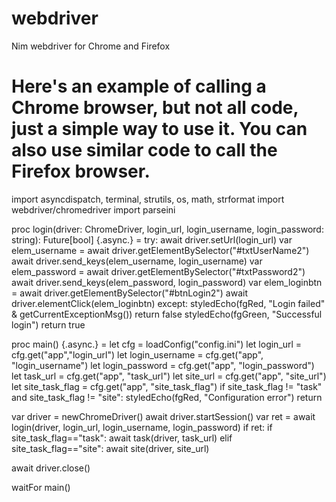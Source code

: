 # webdriver
Nim webdriver for Chrome and Firefox

# Here's an example of calling a Chrome browser, but not all code, just a simple way to use it. You can also use similar code to call the Firefox browser. 

import asyncdispatch, terminal, strutils, os, math, strformat
import webdriver/chromedriver
import parseini

proc login(driver: ChromeDriver, login_url, login_username, login_password: string): Future[bool] {.async.} =
  try:
    await driver.setUrl(login_url)
    var elem_username = await driver.getElementBySelector("#txtUserName2")
    await driver.send_keys(elem_username, login_username)
    var elem_password = await driver.getElementBySelector("#txtPassword2")
    await driver.send_keys(elem_password, login_password)
    var elem_loginbtn = await driver.getElementBySelector("#btnLogin2")
    await driver.elementClick(elem_loginbtn)
  except:
    styledEcho(fgRed, "Login failed" & getCurrentExceptionMsg())
    return false
  styledEcho(fgGreen, "Successful login")
  return true
  
proc main() {.async.} =
  let cfg = loadConfig("config.ini")
  let login_url = cfg.get("app","login_url")
  let login_username = cfg.get("app", "login_username")
  let login_password = cfg.get("app", "login_password")
  let task_url = cfg.get("app", "task_url")
  let site_url = cfg.get("app", "site_url")
  let site_task_flag = cfg.get("app", "site_task_flag")
  if site_task_flag != "task" and site_task_flag != "site":
    styledEcho(fgRed, "Configuration error")
    return

  var driver = newChromeDriver()
  await driver.startSession()
  var ret = await login(driver, login_url, login_username, login_password)
  if ret:
    if site_task_flag=="task":
      await task(driver, task_url)
    elif site_task_flag=="site":
      await site(driver, site_url)

  await driver.close()

waitFor main()
